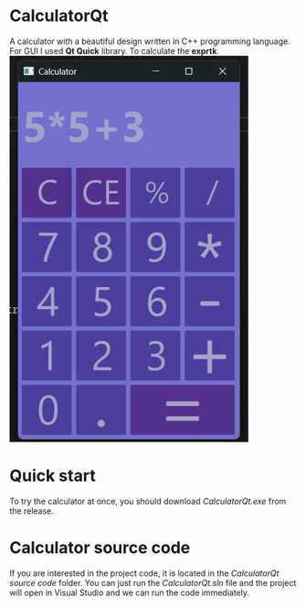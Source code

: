 # CalculatorQt
A calculator with a beautiful design written in C++ programming language. For GUI I used **Qt Quick** library. To calculate the **exprtk**.
![Image alt](https://github.com/sh4man4ik/CalculatorQt/blob/main/CalculatorScreenshot.png)

# Quick start
To try the calculator at once, you should download *CalculatorQt.exe* from the release.

# Calculator source code
If you are interested in the project code, it is located in the *CalculatorQt source code* folder. You can just run the *CalculatorQt.sln* file and the project will open in Visual Studio and we can run the code immediately.
